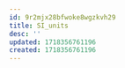 ```yaml
---
id: 9r2mjx28bfwoke8wgzkvh29
title: SI_units
desc: ''
updated: 1718356761196
created: 1718356761196
---
```


